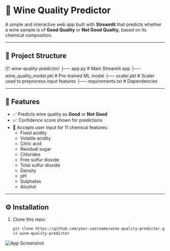 # 🍷 Wine Quality Predictor

A simple and interactive web app built with **Streamlit** that predicts whether a wine sample is of **Good Quality** or **Not Good Quality**, based on its chemical composition.

---

## 📂 Project Structure
📦 wine-quality-predictor/
├── app.py # Main Streamlit app
├── wine_quality_model.pkl # Pre-trained ML model
├── scaler.pkl # Scaler used to preprocess input features
├── requirements.txt # Dependencies


---

## 🧠 Features

- ✅ Predicts wine quality as **Good** or **Not Good**
- 📈 Confidence score shown for predictions
- 🧪 Accepts user input for 11 chemical features:
  - Fixed acidity
  - Volatile acidity
  - Citric acid
  - Residual sugar
  - Chlorides
  - Free sulfur dioxide
  - Total sulfur dioxide
  - Density
  - pH
  - Sulphates
  - Alcohol

---

## ⚙️ Installation

1. Clone this repo:
   ```bash
   git clone https://github.com/your-username/wine-quality-predictor.git
   cd wine-quality-predictor

![App Screenshot](wine_prediction.png)